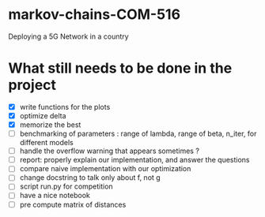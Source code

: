 # markov-chains-COM-516
Deploying a 5G Network in a country

# What still needs to be done in the project

- [x] write functions for the plots
- [x] optimize delta
- [x] memorize the best
- [ ] benchmarking of parameters : range of lambda, range of beta, n_iter, for different models
- [ ] handle the overflow warning that appears sometimes ?
- [ ] report: properly explain our implementation, and answer the questions
- [ ] compare naive implementation with our optimization
- [ ] change docstring to talk only about f, not g
- [ ] script run.py for competition
- [ ] have a nice notebook
- [ ] pre compute matrix of distances
